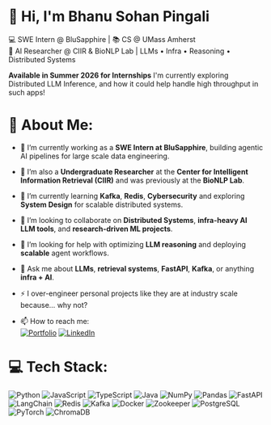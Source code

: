 
# 👋 Hi, I'm Bhanu Sohan Pingali

💻 SWE Intern @ BluSapphire | 📚 CS @ UMass Amherst  
🔬 AI Researcher @ CIIR & BioNLP Lab | LLMs • Infra • Reasoning • Distributed Systems

**Available in Summer 2026 for Internships** 
I'm currently exploring Distributed LLM Inference, and how it could help handle high throughput in such apps!

# 💫 About Me:
- 🔭 I’m currently working as a **SWE Intern at BluSapphire**, building agentic AI pipelines for large scale data engineering.
- 🧠 I’m also a **Undergraduate Researcher** at the **Center for Intelligent Information Retrieval (CIIR)** and was previously at the **BioNLP Lab**.
- 🌱 I’m currently learning **Kafka**, **Redis**, **Cybersecurity** and exploring **System Design** for scalable distributed systems.
- 👯 I’m looking to collaborate on **Distributed Systems**, **infra-heavy AI LLM tools**, and **research-driven ML projects**.
- 🤔 I’m looking for help with optimizing **LLM reasoning** and deploying **scalable** agent workflows.
- 💬 Ask me about **LLMs**, **retrieval systems**, **FastAPI**, **Kafka**, or anything **infra + AI**.
- ⚡ I over-engineer personal projects like they are at industry scale because… why not?

- 📫 How to reach me:  
[![Portfolio](https://img.shields.io/badge/Portfolio-000?style=for-the-badge&logo=firefoxbrowser&logoColor=white)](https://bpingali.netlify.app)  [![LinkedIn](https://img.shields.io/badge/LinkedIn-0077B5?style=for-the-badge&logo=linkedin&logoColor=white)](https://linkedin.com/in/bspingali)

# 💻 Tech Stack:
![Python](https://img.shields.io/badge/Python-3670A0?style=for-the-badge&logo=python&logoColor=ffdd54)
![JavaScript](https://img.shields.io/badge/JavaScript-F7DF1E?style=for-the-badge&logo=javascript&logoColor=black)
![TypeScript](https://img.shields.io/badge/TypeScript-007ACC?style=for-the-badge&logo=typescript&logoColor=white)
![Java](https://img.shields.io/badge/Java-ED8B00?style=for-the-badge&logo=java&logoColor=white)
![NumPy](https://img.shields.io/badge/NumPy-013243?style=for-the-badge&logo=numpy&logoColor=white)
![Pandas](https://img.shields.io/badge/Pandas-150458?style=for-the-badge&logo=pandas&logoColor=white)
![FastAPI](https://img.shields.io/badge/FastAPI-005571?style=for-the-badge&logo=fastapi)
![LangChain](https://img.shields.io/badge/LangChain-000000.svg?style=for-the-badge&logo=chainlink&logoColor=white)
![Redis](https://img.shields.io/badge/Redis-DC382D.svg?style=for-the-badge&logo=redis&logoColor=white)
![Kafka](https://img.shields.io/badge/Apache_Kafka-231F20?style=for-the-badge&logo=apachekafka&logoColor=white)
![Docker](https://img.shields.io/badge/Docker-0db7ed.svg?style=for-the-badge&logo=docker&logoColor=white)
![Zookeeper](https://img.shields.io/badge/ZooKeeper-FF9900?style=for-the-badge&logo=apachezookeeper&logoColor=white)
![PostgreSQL](https://img.shields.io/badge/PostgreSQL-336791.svg?style=for-the-badge&logo=postgresql&logoColor=white)
![PyTorch](https://img.shields.io/badge/PyTorch-EE4C2C.svg?style=for-the-badge&logo=PyTorch&logoColor=white)
![ChromaDB](https://img.shields.io/badge/ChromaDB-yellow?style=for-the-badge&logoColor=black)



